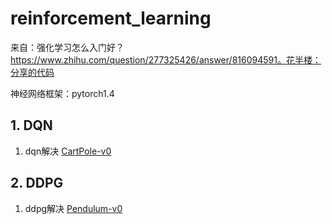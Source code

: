 # reinforcement_learning
来自：强化学习怎么入门好？https://www.zhihu.com/question/277325426/answer/816094591。花半楼：分享的代码

神经网络框架：pytorch1.4


## 1. DQN

1. dqn解决 [CartPole-v0](https://gym.openai.com/envs/CartPole-v1/)


## 2. DDPG

1. ddpg解决 [Pendulum-v0](https://gym.openai.com/envs/Pendulum-v0/)

